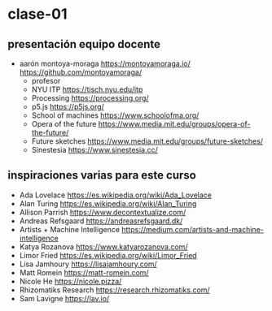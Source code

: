 # clase-01

## presentación equipo docente

- aarón montoya-moraga https://montoyamoraga.io/ https://github.com/montoyamoraga/
  - profesor
  - NYU ITP https://tisch.nyu.edu/itp
  - Processing https://processing.org/
  - p5.js https://p5js.org/
  - School of machines https://www.schoolofma.org/
  - Opera of the future https://www.media.mit.edu/groups/opera-of-the-future/
  - Future sketches https://www.media.mit.edu/groups/future-sketches/
  - Sinestesia https://www.sinestesia.cc/

## inspiraciones varias para este curso

- Ada Lovelace https://es.wikipedia.org/wiki/Ada_Lovelace
- Alan Turing https://es.wikipedia.org/wiki/Alan_Turing
- Allison Parrish https://www.decontextualize.com/
- Andreas Refsgaard https://andreasrefsgaard.dk/
- Artists + Machine Intelligence https://medium.com/artists-and-machine-intelligence
- Katya Rozanova https://www.katyarozanova.com/
- Limor Fried https://es.wikipedia.org/wiki/Limor_Fried
- Lisa Jamhoury https://lisajamhoury.com/
- Matt Romein https://matt-romein.com/
- Nicole He https://nicole.pizza/
- Rhizomatiks Research https://research.rhizomatiks.com/
- Sam Lavigne https://lav.io/
